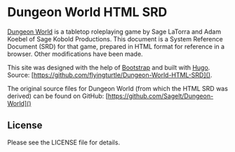# Dungeon World HTML SRD

[Dungeon World](http://www.dungeon-world.com/) is a tabletop roleplaying game by Sage LaTorra and Adam Koebel of Sage Kobold Productions. This document is a System Reference Document (SRD) for that game, prepared in HTML format for reference in a browser. Other modifications have been made.

This site was designed with the help of [Bootstrap](http://getbootstrap.com/) and built with [Hugo](http://hugo.spf13.com/). Source: [https://github.com/flyingturtle/Dungeon-World-HTML-SRD]().

The original source files for Dungeon World (from which the HTML SRD was derived) can be found on GitHub: [https://github.com/Sagelt/Dungeon-World]()

## License

Please see the LICENSE file for details.
